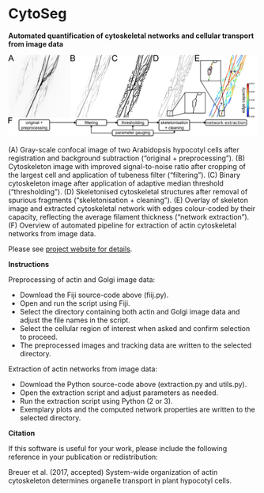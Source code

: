 # CytoSeg

**Automated quantification of cytoskeletal networks and cellular transport from image data**

![](examples/images/figure.png)

(A) Gray-scale confocal image of two Arabidopsis hypocotyl cells after registration and background subtraction (“original + preprocessing”).
(B) Cytoskeleton image with improved signal-to-noise ratio after cropping of the largest cell and application of tubeness filter (“filtering”).
(C) Binary cytoskeleton image after application of adaptive median threshold (“thresholding”).
(D) Skeletonised cytoskeletal structures after removal of spurious fragments (“skeletonisation + cleaning”).
(E) Overlay of skeleton image and extracted cytoskeletal network with edges colour-coded by their capacity, reflecting the average filament thickness (“network extraction”).
(F) Overview of automated pipeline for extraction of actin cytoskeletal networks from image data. 

Please see [project website for details](http://mathbiol.mpimp-golm.mpg.de/CytoSeg/).

**Instructions**

Preprocessing of actin and Golgi image data:

- Download the Fiji source-code above (fiij.py).
- Open and run the script using Fiji.
- Select the directory containing both actin and Golgi image data and adjust the file names in the script.
- Select the cellular region of interest when asked and confirm selection to proceed.
- The preprocessed images and tracking data are written to the selected directory.

Extraction of actin networks from image data:

- Download the Python source-code above (extraction.py and utils.py).
- Open the extraction script and adjust parameters as needed.
- Run the extraction script using Python (2 or 3).
- Exemplary plots and the computed network properties are written to the selected directory.

**Citation**

If this software is useful for your work, please include the following reference in your publication or redistribution:

Breuer et al. (2017, accepted) System-wide organization of actin cytoskeleton determines organelle transport in plant hypocotyl cells. 


